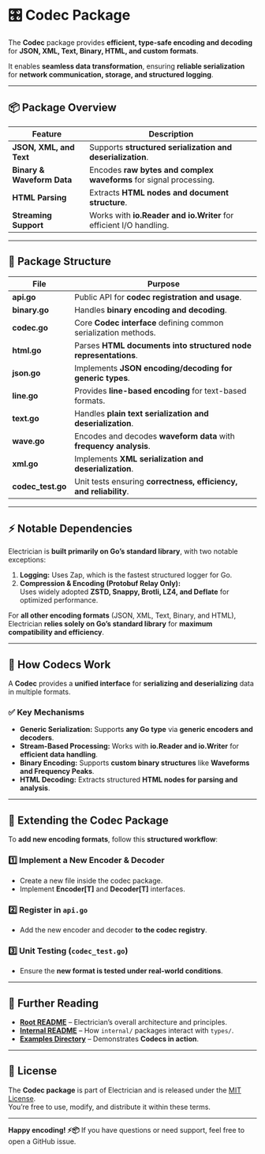 # 🎛️ Codec Package

The **Codec** package provides **efficient, type-safe encoding and decoding**  
for **JSON, XML, Text, Binary, HTML, and custom formats**.

It enables **seamless data transformation**, ensuring **reliable serialization**  
for **network communication, storage, and structured logging**.

---

## 📦 Package Overview

| Feature                    | Description                                                        |
| -------------------------- | ------------------------------------------------------------------ |
| **JSON, XML, and Text**    | Supports **structured serialization and deserialization**.         |
| **Binary & Waveform Data** | Encodes **raw bytes and complex waveforms** for signal processing. |
| **HTML Parsing**           | Extracts **HTML nodes and document structure**.                    |
| **Streaming Support**      | Works with **io.Reader and io.Writer** for efficient I/O handling. |

---

## 📂 Package Structure

| File              | Purpose                                                            |
| ----------------- | ------------------------------------------------------------------ |
| **api.go**        | Public API for **codec registration and usage**.                   |
| **binary.go**     | Handles **binary encoding and decoding**.                          |
| **codec.go**      | Core **Codec interface** defining common serialization methods.    |
| **html.go**       | Parses **HTML documents into structured node representations**.    |
| **json.go**       | Implements **JSON encoding/decoding for generic types**.           |
| **line.go**       | Provides **line-based encoding** for text-based formats.           |
| **text.go**       | Handles **plain text serialization and deserialization**.          |
| **wave.go**       | Encodes and decodes **waveform data** with **frequency analysis**. |
| **xml.go**        | Implements **XML serialization and deserialization**.              |
| **codec_test.go** | Unit tests ensuring **correctness, efficiency, and reliability**.  |

---

## ⚡ Notable Dependencies

Electrician is **built primarily on Go’s standard library**, with two notable exceptions:

1. **Logging:** Uses Zap, which is the fastest structured logger for Go.
2. **Compression & Encoding (Protobuf Relay Only):**  
   Uses widely adopted **ZSTD, Snappy, Brotli, LZ4, and Deflate** for optimized performance.

For **all other encoding formats** (JSON, XML, Text, Binary, and HTML),  
Electrician **relies solely on Go’s standard library** for **maximum compatibility and efficiency**.

---

## 🔧 How Codecs Work

A **Codec** provides a **unified interface** for **serializing and deserializing** data in multiple formats.

### ✅ **Key Mechanisms**

- **Generic Serialization:** Supports **any Go type** via **generic encoders and decoders**.
- **Stream-Based Processing:** Works with **io.Reader and io.Writer** for **efficient data handling**.
- **Binary Encoding:** Supports **custom binary structures** like **Waveforms and Frequency Peaks**.
- **HTML Decoding:** Extracts structured **HTML nodes for parsing and analysis**.

---

## 🔧 Extending the Codec Package

To **add new encoding formats**, follow this **structured workflow**:

### 1️⃣ Implement a New Encoder & Decoder

- Create a new file inside the codec package.
- Implement **Encoder[T]** and **Decoder[T]** interfaces.

### 2️⃣ Register in `api.go`

- Add the new encoder and decoder **to the codec registry**.

### 3️⃣ Unit Testing (`codec_test.go`)

- Ensure the **new format is tested under real-world conditions**.

---

## 📖 Further Reading

- **[Root README](../../../README.md)** – Electrician’s overall architecture and principles.
- **[Internal README](../README.md)** – How `internal/` packages interact with `types/`.
- **[Examples Directory](../../../example/wave_encoding_example/)** – Demonstrates **Codecs in action**.

---

## 📝 License

The **Codec package** is part of Electrician and is released under the [MIT License](../../../LICENSE).  
You’re free to use, modify, and distribute it within these terms.

---

**Happy encoding! ⚡📦** If you have questions or need support, feel free to open a GitHub issue.

